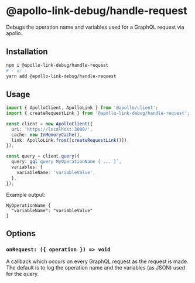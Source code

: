 # @apollo-link-debug/handle-request

Debugs the operation name and variables used for a GraphQL request via apollo.

## Installation

```bash
npm i @apollo-link-debug/handle-request
# - or -
yarn add @apollo-link-debug/handle-request
```

## Usage

```typescript
import { ApolloClient, ApolloLink } from '@apollo/client';
import { createRequestLink } from '@apollo-link-debug/handle-request';

const client = new ApolloClient({
  uri: 'https://localhost:3000/',
  cache: new InMemoryCache(),
  link: ApolloLink.from([createRequestLink()]),
});

const query = client.query({
  query: gql`query MyOperationName { ... }`,
  variables: {
    variableName: 'variableValue',
  },
});
```

Example output:

```text
MyOperationName {
  "variableName": "variableValue"
}
```

## Options

### `onRequest: ({ operation }) => void`

A callback which occurs on every GraphQL request as the request is made. The
default is to log the operation name and the variables (as JSON) used for
the query.
